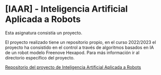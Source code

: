 # [IAAR] - Inteligencia Artificial Aplicada a Robots

Esta asignatura consistía un proyecto.

El proyecto realizado tiene un repositorio propio, en el curso 2022/2023 el proyecto ha consistido en el control a través de algoritmos basados en IA de un robot modelo Freenove Hexapod. Para más información ir al directorio específico del proyecto.

[Repositorio del proyecto de Inteligencia Artificial Aplicada a Robots](https://github.com/GrunCrow/Hexapod_Caterpie)
